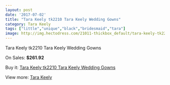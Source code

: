 ```yaml
---
layout: post
date: '2017-07-02'
title: "Tara Keely tk2210 Tara Keely Wedding Gowns"
category: Tara Keely
tags: ["little","unique","black","bridesmaid","tara"]
image: http://img.hectodress.com/21011-thickbox_default/tara-keely-tk2210-tara-keely-wedding-gowns.jpg
---
```

Tara Keely tk2210 Tara Keely Wedding Gowns

On Sales: **$261.92**
<a href="https://www.hectodress.com/tara-keely/9630-tara-keely-tk2210-tara-keely-wedding-gowns.html"><amp-img layout="responsive" width="600" height="600" src="//img.hectodress.com/21011-thickbox_default/tara-keely-tk2210-tara-keely-wedding-gowns.jpg" alt="Tara Keely tk2210 Tara Keely Wedding Gowns 0" /></a>
<a href="https://www.hectodress.com/tara-keely/9630-tara-keely-tk2210-tara-keely-wedding-gowns.html"><amp-img layout="responsive" width="600" height="600" src="//img.hectodress.com/21016-thickbox_default/tara-keely-tk2210-tara-keely-wedding-gowns.jpg" alt="Tara Keely tk2210 Tara Keely Wedding Gowns 1" /></a>
<a href="https://www.hectodress.com/tara-keely/9630-tara-keely-tk2210-tara-keely-wedding-gowns.html"><amp-img layout="responsive" width="600" height="600" src="//img.hectodress.com/21015-thickbox_default/tara-keely-tk2210-tara-keely-wedding-gowns.jpg" alt="Tara Keely tk2210 Tara Keely Wedding Gowns 2" /></a>
<a href="https://www.hectodress.com/tara-keely/9630-tara-keely-tk2210-tara-keely-wedding-gowns.html"><amp-img layout="responsive" width="600" height="600" src="//img.hectodress.com/21014-thickbox_default/tara-keely-tk2210-tara-keely-wedding-gowns.jpg" alt="Tara Keely tk2210 Tara Keely Wedding Gowns 3" /></a>
<a href="https://www.hectodress.com/tara-keely/9630-tara-keely-tk2210-tara-keely-wedding-gowns.html"><amp-img layout="responsive" width="600" height="600" src="//img.hectodress.com/21013-thickbox_default/tara-keely-tk2210-tara-keely-wedding-gowns.jpg" alt="Tara Keely tk2210 Tara Keely Wedding Gowns 4" /></a>
<a href="https://www.hectodress.com/tara-keely/9630-tara-keely-tk2210-tara-keely-wedding-gowns.html"><amp-img layout="responsive" width="600" height="600" src="//img.hectodress.com/21012-thickbox_default/tara-keely-tk2210-tara-keely-wedding-gowns.jpg" alt="Tara Keely tk2210 Tara Keely Wedding Gowns 5" /></a>

Buy it: [Tara Keely tk2210 Tara Keely Wedding Gowns](https://www.hectodress.com/tara-keely/9630-tara-keely-tk2210-tara-keely-wedding-gowns.html "Tara Keely tk2210 Tara Keely Wedding Gowns")

View more: [Tara Keely](https://www.hectodress.com/159-tara-keely "Tara Keely")